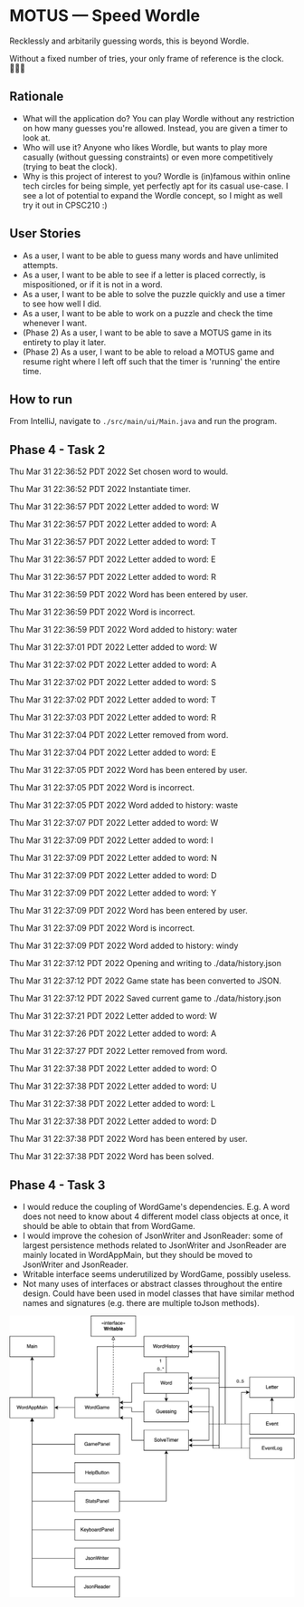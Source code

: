 # MOTUS — Speed Wordle

Recklessly and arbitarily guessing words, this is beyond Wordle.

Without a fixed number of tries, your only frame of reference is the clock. 🏃‍♂️⏰

## Rationale

- What will the application do? You can play Wordle without any restriction on how many guesses you're allowed.
Instead, you are given a timer to look at.
- Who will use it? Anyone who likes Wordle, but wants to play more casually (without guessing constraints)
or even more competitively (trying to beat the clock).
- Why is this project of interest to you? Wordle is (in)famous within online tech circles for being simple, yet
perfectly apt for its casual use-case. I see a lot of potential to expand the Wordle concept,
so I might as well try it out in CPSC210 :)

## User Stories

- As a user, I want to be able to guess many words and have unlimited attempts.
- As a user, I want to be able to see if a letter is placed correctly, is mispositioned, or if it is not in a word.
- As a user, I want to be able to solve the puzzle quickly and use a timer to see how well I did.
- As a user, I want to be able to work on a puzzle and check the time whenever I want.
- (Phase 2) As a user, I want to be able to save a MOTUS game in its entirety to play it later.
- (Phase 2) As a user, I want to be able to reload a MOTUS game and resume right where I left off 
such that the timer is 'running' the entire time.

## How to run

From IntelliJ, navigate to `./src/main/ui/Main.java` and run the program.

## Phase 4 - Task 2

Thu Mar 31 22:36:52 PDT 2022
Set chosen word to would.

Thu Mar 31 22:36:52 PDT 2022
Instantiate timer.

Thu Mar 31 22:36:57 PDT 2022
Letter added to word: W

Thu Mar 31 22:36:57 PDT 2022
Letter added to word: A

Thu Mar 31 22:36:57 PDT 2022
Letter added to word: T

Thu Mar 31 22:36:57 PDT 2022
Letter added to word: E

Thu Mar 31 22:36:57 PDT 2022
Letter added to word: R

Thu Mar 31 22:36:59 PDT 2022
Word has been entered by user.

Thu Mar 31 22:36:59 PDT 2022
Word is incorrect.

Thu Mar 31 22:36:59 PDT 2022
Word added to history: water

Thu Mar 31 22:37:01 PDT 2022
Letter added to word: W

Thu Mar 31 22:37:02 PDT 2022
Letter added to word: A

Thu Mar 31 22:37:02 PDT 2022
Letter added to word: S

Thu Mar 31 22:37:02 PDT 2022
Letter added to word: T

Thu Mar 31 22:37:03 PDT 2022
Letter added to word: R

Thu Mar 31 22:37:04 PDT 2022
Letter removed from word.

Thu Mar 31 22:37:04 PDT 2022
Letter added to word: E

Thu Mar 31 22:37:05 PDT 2022
Word has been entered by user.

Thu Mar 31 22:37:05 PDT 2022
Word is incorrect.

Thu Mar 31 22:37:05 PDT 2022
Word added to history: waste

Thu Mar 31 22:37:07 PDT 2022
Letter added to word: W

Thu Mar 31 22:37:09 PDT 2022
Letter added to word: I

Thu Mar 31 22:37:09 PDT 2022
Letter added to word: N

Thu Mar 31 22:37:09 PDT 2022
Letter added to word: D

Thu Mar 31 22:37:09 PDT 2022
Letter added to word: Y

Thu Mar 31 22:37:09 PDT 2022
Word has been entered by user.

Thu Mar 31 22:37:09 PDT 2022
Word is incorrect.

Thu Mar 31 22:37:09 PDT 2022
Word added to history: windy

Thu Mar 31 22:37:12 PDT 2022
Opening and writing to ./data/history.json

Thu Mar 31 22:37:12 PDT 2022
Game state has been converted to JSON.

Thu Mar 31 22:37:12 PDT 2022
Saved current game to ./data/history.json

Thu Mar 31 22:37:21 PDT 2022
Letter added to word: W

Thu Mar 31 22:37:26 PDT 2022
Letter added to word: A

Thu Mar 31 22:37:27 PDT 2022
Letter removed from word.

Thu Mar 31 22:37:38 PDT 2022
Letter added to word: O

Thu Mar 31 22:37:38 PDT 2022
Letter added to word: U

Thu Mar 31 22:37:38 PDT 2022
Letter added to word: L

Thu Mar 31 22:37:38 PDT 2022
Letter added to word: D

Thu Mar 31 22:37:38 PDT 2022
Word has been entered by user.

Thu Mar 31 22:37:38 PDT 2022
Word has been solved.

## Phase 4 - Task 3
- I would reduce the coupling of WordGame's dependencies. E.g. A word does not need to know about 4 different model 
class objects at once, it should be able to obtain that from WordGame.
- I would improve the cohesion of JsonWriter and JsonReader: some of largest persistence methods related to JsonWriter 
and JsonReader are mainly located in WordAppMain, but they should be moved to JsonWriter and JsonReader.
- Writable interface seems underutilized by WordGame, possibly useless.
- Not many uses of interfaces or abstract classes throughout the entire design. Could have been used in model classes
that have similar method names and signatures (e.g. there are multiple toJson methods).

![UML diagram](./UML_Design_Diagram.png)